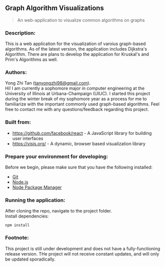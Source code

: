 ## Graph Algorithm Visualizations
> An web-application to visualize common algorithms on graphs

### Description:
This is a web application for the visualization of varoius graph-based algorithms. As of the latest version, the application includes Dijkstra's Algorithm. There are plans to develop the application for Kruskal's and Prim's Algorithms as well. 

### Authors:
Yong Zhi Tan (tanyongzhi98@gmail.com). <br/>
Hi! I am currently a sophomore major in computer engineering at the University of Illinois at Urbana-Champaign (UIUC). I started this project during the winter break of my sophomore year as a process for me to familiarize with the important commonly used graph-based algorithms. Feel free to contact me with any questions/feedback regarding this project. 

### Built from:
 * https://github.com/facebook/react - A JavaScript library for building user interfaces
 * https://visjs.org/ - A dynamic, browser based visualization library

### Prepare your environment for developing:
Before we begin, please make sure that you have the following installed:
* [Git](https://git-scm.com/)
* [Node.js](https://nodejs.org/en/)
* [Node Package Manager](https://www.npmjs.com/)

### Running the application:
After cloning the repo, navigate to the project folder. <br/>
Install dependencies:
```
npm install
```

### Footnote:
This project is still under development and does not have a fully-functioning release version. THe project will not receive constant updates, and will only be updated sporadically.
